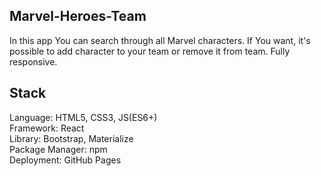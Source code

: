 ## Marvel-Heroes-Team

In this app You can search through all Marvel characters. If You want, it's possible to add character to your team or remove it from team. Fully responsive.

## Stack

Language: HTML5, CSS3, JS(ES6+) <br />
Framework: React <br />
Library: Bootstrap, Materialize <br />
Package Manager: npm <br />
Deployment: GitHub Pages



